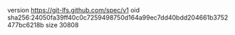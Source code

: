 version https://git-lfs.github.com/spec/v1
oid sha256:24050fa39ff40c0c7259498750d164a99ec7dd40bdd204661b3752477bc6218b
size 30808
